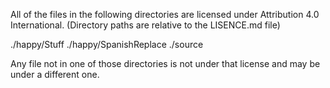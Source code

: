 All of the files in the following directories are licensed under Attribution 4.0 International.
(Directory paths are relative to the LISENCE.md file)

./happy/Stuff
./happy/SpanishReplace
./source

Any file not in one of those directories is not under that license and may be under a different one.